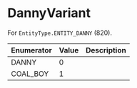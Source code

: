 # DannyVariant

For `EntityType.ENTITY_DANNY` (820). 

| Enumerator | Value | Description |
| - | - | - |
| DANNY | 0 |  |
| COAL_BOY | 1 |  |
